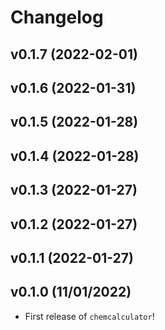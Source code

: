 # Changelog

<!--next-version-placeholder-->

## v0.1.7 (2022-02-01)


## v0.1.6 (2022-01-31)


## v0.1.5 (2022-01-28)


## v0.1.4 (2022-01-28)


## v0.1.3 (2022-01-27)


## v0.1.2 (2022-01-27)


## v0.1.1 (2022-01-27)


## v0.1.0 (11/01/2022)

- First release of `chemcalculator`!